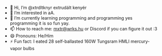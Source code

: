 - 👋 Hi, I’m @xtrdltknyr extrudált kenyér
- 👀 I’m interested in aA.
- 🌱 I’m currently learning programming and programming yes programming it is so fun yay.
- 📫 How to reach me: mxtr@wrks.hu or Discord if you can figure it out :3
- 😄 Pronouns: He/Him
- ⚡ Fun fact: I eated 28 self-ballasted 160W Tungsram HMLI mercury-vapor bulbs

<!---
xtrdltknyr/xtrdltknyr is a ✨ special ✨ repository because its `README.md` (this file) appears on your GitHub profile.
You can click the Preview link to take a look at your changes.
--->
